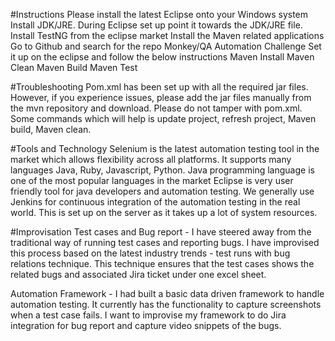 
#Instructions
Please install the latest Eclipse onto your Windows system
Install JDK/JRE.
During Eclipse set up point it towards the JDK/JRE file.
Install TestNG from the eclipse market
Install the Maven related applications
Go to Github and search for the repo Monkey/QA Automation Challenge
Set it up on the eclipse and follow the below instructions
Maven Install
Maven Clean
Maven Build
Maven Test 

#Troubleshooting
Pom.xml has been set up with all the required jar files. However, if you experience issues, please add the jar files manually from the mvn repository and download. Please do not tamper with pom.xml. Some commands which will help is update project, refresh project, Maven build, Maven clean.

#Tools and Technology
Selenium is the latest automation testing tool in the market which allows flexibility across all platforms. It supports many languages Java, Ruby, Javascript, Python.
Java programming language is one of the most popular languages in the market
Eclipse is very user friendly tool for java developers and automation testing.
We generally use Jenkins for continuous integration of the automation testing in the real world. This is set up on the server as it takes up a lot of system resources. 

#Improvisation
Test cases and Bug report - I have steered away from the traditional way of running test cases and reporting bugs.  I have improvised this process based on the latest industry trends - test runs with bug relations technique. This technique ensures that the test cases shows the related bugs and associated Jira ticket under one excel sheet.

Automation Framework - I had built a basic data driven framework to handle automation testing. It currently has the functionality to capture screenshots when a test case fails. I want to improvise my framework to do Jira integration for bug report and capture video snippets of the bugs.
